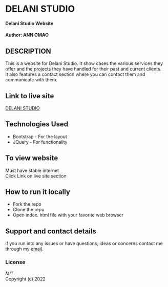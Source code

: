 # DELANI STUDIO
#### Delani Studio Website
#### Author: **ANN OMAO**
## DESCRIPTION  
This is a website for Delani Studio. It show cases the various services they offer and the projects they have handled for their past and current clients.  
It also features a contact section where you can contact them and communicate with them.
## Link to live site
[DELANI STUDIO](https://annomao.github.io/delani-studio/)
## Technologies Used
* Bootstrap - For the layout
* JQuery - For functionality 
## To view website
Must have stable internet  
Click Link on live site section
## How to run it locally
* Fork the repo
* Clone the repo
* Open index. html file with your favorite web browser  

## Support and contact details
if you run into any issues or have questions, ideas or concerns contact me through my [email](omaokerubo21@gmail.com).  
### License
*MIT*  
Copyright (c) 2022 
